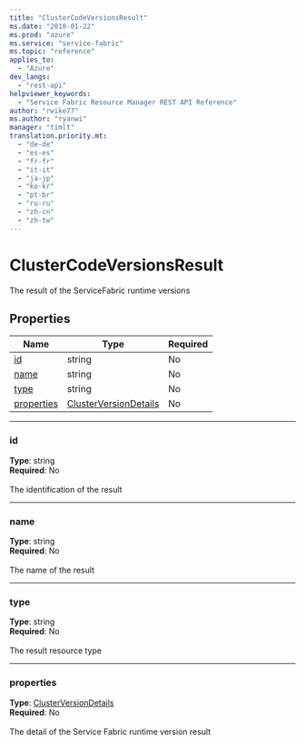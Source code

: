 ```yaml
---
title: "ClusterCodeVersionsResult"
ms.date: "2018-01-22"
ms.prod: "azure"
ms.service: "service-fabric"
ms.topic: "reference"
applies_to: 
  - "Azure"
dev_langs: 
  - "rest-api"
helpviewer_keywords: 
  - "Service Fabric Resource Manager REST API Reference"
author: "rwike77"
ms.author: "ryanwi"
manager: "timlt"
translation.priority.mt: 
  - "de-de"
  - "es-es"
  - "fr-fr"
  - "it-it"
  - "ja-jp"
  - "ko-kr"
  - "pt-br"
  - "ru-ru"
  - "zh-cn"
  - "zh-tw"
---
```

# ClusterCodeVersionsResult

The result of the ServiceFabric runtime versions

## Properties
| Name | Type | Required |
| --- | --- | --- |
| [id](#id) | string | No |
| [name](#name) | string | No |
| [type](#type) | string | No |
| [properties](#properties) | [ClusterVersionDetails](sfrp-2017-07-01-preview-model-clusterversiondetails.md) | No |

____
### id
__Type__: string <br/>
__Required__: No<br/>
<br/>
The identification of the result

____
### name
__Type__: string <br/>
__Required__: No<br/>
<br/>
The name of the result

____
### type
__Type__: string <br/>
__Required__: No<br/>
<br/>
The result resource type

____
### properties
__Type__: [ClusterVersionDetails](sfrp-2017-07-01-preview-model-clusterversiondetails.md) <br/>
__Required__: No<br/>
<br/>
The detail of the Service Fabric runtime version result
